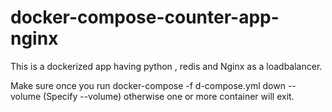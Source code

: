 # docker-compose-counter-app-nginx

This is a dockerized app having python , redis and Nginx as a loadbalancer.

Make sure once you run docker-compose -f d-compose.yml down --volume (Specify --volume) otherwise one or more container will exit.

